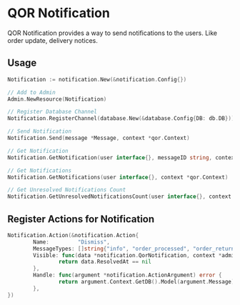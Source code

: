 # QOR Notification

QOR Notification provides a way to send notifications to the users. Like order update, delivery notices.

## Usage

```go
Notification := notification.New(&notification.Config{})

// Add to Admin
Admin.NewResource(Notification)

// Register Database Channel
Notification.RegisterChannel(database.New(&database.Config{DB: db.DB}))

// Send Notification
Notification.Send(message *Message, context *qor.Context)

// Get Notification
Notification.GetNotification(user interface{}, messageID string, context *qor.Context)

// Get Notifications
Notification.GetNotifications(user interface{}, context *qor.Context)

// Get Unresolved Notifications Count
Notification.GetUnresolvedNotificationsCount(user interface{}, context *qor.Context)
```

## Register Actions for Notification

```go
Notification.Action(&notification.Action{
        Name:         "Dismiss",
        MessageTypes: []string{"info", "order_processed", "order_returned"},
        Visible: func(data *notification.QorNotification, context *admin.Context) bool {
                return data.ResolvedAt == nil
        },
        Handle: func(argument *notification.ActionArgument) error {
                return argument.Context.GetDB().Model(argument.Message).Update("resolved_at", time.Now()).Error
        },
})
```
